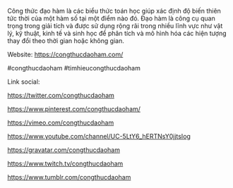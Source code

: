 Công thức đạo hàm là các biểu thức toán học giúp xác định độ biến thiên tức thời của một hàm số tại một điểm nào đó. Đạo hàm là công cụ quan trọng trong giải tích và được sử dụng rộng rãi trong nhiều lĩnh vực như vật lý, kỹ thuật, kinh tế và sinh học để phân tích và mô hình hóa các hiện tượng thay đổi theo thời gian hoặc không gian.

Website: https://congthucdaoham.com/

#congthucdaoham #timhieucongthucdaoham

Link social:

https://twitter.com/congthucdaoham

https://www.pinterest.com/congthucdaoham/

https://vimeo.com/congthucdaoham

https://www.youtube.com/channel/UC-5LtY6_hERTNsY0jjtsIog

https://gravatar.com/congthucdaoham

https://www.twitch.tv/congthucdaoham

https://www.tumblr.com/congthucdaoham

